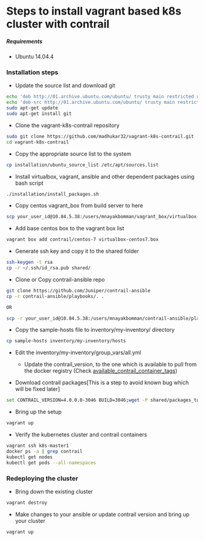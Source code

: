 # Steps to install vagrant based k8s cluster with contrail

##### Requirements
* Ubuntu 14.04.4

### Installation steps

* Update the source list and download git 
```bash
echo 'deb http://01.archive.ubuntu.com/ubuntu/ trusty main restricted universe multiverse' >> /etc/apt/sources.list
echo 'deb-src http://01.archive.ubuntu.com/ubuntu/ trusty main restricted universe multiverse' >> /etc/apt/sources.list
sudo apt-get update
sudo apt-get install git
```

* Clone the vagrant-k8s-contrail repository
```bash
sudo git clone https://github.com/madhukar32/vagrant-k8s-contrail.git
cd vagrant-k8s-contrail
```

* Copy the appropriate source list to the system
```bash
cp installation/ubuntu_source_list /etc/apt/sources.list
```

* Install virtualbox, vagrant, ansible and other dependent packages using bash script
```bash
./installation/install_packages.sh
```

* Copy centos vagrant_box from build server to here
```bash
scp your_user_id@10.84.5.38:/users/mnayakbomman/vagrant_box/virtualbox-centos7.box .
```

* Add base centos box to the vagrant box list
```bash
vagrant box add contrail/centos-7 virtualbox-centos7.box
```

* Generate ssh key and copy it to the shared folder
```bash
ssh-keygen -t rsa
cp -r ~/.ssh/id_rsa.pub shared/
```

* Clone or Copy contrail-ansible repo 
```bash
git clone https://github.com/Juniper/contrail-ansible
cp -r contrail-ansible/playbooks/. .

OR

scp -r your_user_id@10.84.5.38:/users/mnayakbomman/contrail-ansible/playbooks/. .
```

* Copy the sample-hosts file to inventory/my-inventory/ directory 
```bash
cp sample-hosts inventory/my-inventory/hosts
```

* Edit the inventory/my-inventory/group_vars/all.yml
    - Update the contrail_version, to the one which is available to pull from the docker registry (Check [available_contrail_container_tags](http://10.84.34.155:5000/v2/contrail-controller-u14.04/tags/list))

* Download contrail packages[This is a step to avoid known bug which will be fixed later]
```bash
set CONTRAIL_VERSION=4.0.0.0-3046 BUILD=3046;wget -P shared/packages_to_install http://10.84.5.120/github-build/mainline/${BUILD}/centos71/mitaka/artifacts/contrail-kube-cni-${CONTRAIL_VERSION}.el7.centos.x86_64.rpm
```

* Bring up the setup
```bash
vagrant up
```

* Verify the kubernetes cluster and contrail containers
```bash
vagrant ssh k8s-master1
docker ps -a | grep contrail
kubectl get nodes
kubectl get pods --all-namespaces
```

### Redeploying the cluster

* Bring down the existing cluster
```bash
vagrant destroy
```

* Make changes to your ansible or update contrail version and bring up your cluster
```bash
vagrant up
```
